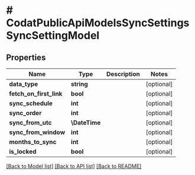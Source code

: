 # # CodatPublicApiModelsSyncSettingsSyncSettingModel

## Properties

Name | Type | Description | Notes
------------ | ------------- | ------------- | -------------
**data_type** | **string** |  | [optional]
**fetch_on_first_link** | **bool** |  | [optional]
**sync_schedule** | **int** |  | [optional]
**sync_order** | **int** |  | [optional]
**sync_from_utc** | **\DateTime** |  | [optional]
**sync_from_window** | **int** |  | [optional]
**months_to_sync** | **int** |  | [optional]
**is_locked** | **bool** |  | [optional]

[[Back to Model list]](../../README.md#models) [[Back to API list]](../../README.md#endpoints) [[Back to README]](../../README.md)
